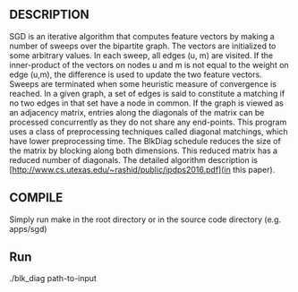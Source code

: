 ## DESCRIPTION

SGD is an iterative algorithm that computes feature vectors by making a number of sweeps over the bipartite graph. The vectors are initialized to some arbitrary values. In each sweep, all edges (u, m) are visited. If the inner-product of the vectors on nodes u and m is not equal to the weight on edge (u,m), the difference is used to update the two feature vectors. Sweeps are terminated when some heuristic measure of convergence is reached. In a given graph, a set of edges is said to constitute a matching if no two edges in that set have a node in common. If the graph is viewed as an adjacency matrix, entries along the diagonals of the matrix can be processed concurrently as they do not share any end-points. This program uses a class of preprocessing techniques called diagonal matchings, which have lower preprocessing time. The BlkDiag schedule reduces the size of the matrix by blocking along both dimensions. This reduced matrix has a reduced number of diagonals.
The detailed algorithm description is [http://www.cs.utexas.edu/~rashid/public/ipdps2016.pdf](in this paper).

## COMPILE

Simply run make in the root directory or in the source code directory (e.g. apps/sgd)

## Run

./blk_diag path-to-input


